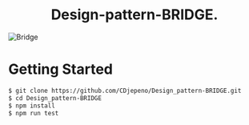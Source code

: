 


<p align="center"><h1 align="center">
Design-pattern-BRIDGE.
</h1>

![Bridge](https://user-images.githubusercontent.com/43074465/129262916-1fa447d8-bd2e-4a74-b858-f002c7c50323.jpg)

# Getting Started
```bash
$ git clone https://github.com/CDjepeno/Design_pattern-BRIDGE.git
$ cd Design_pattern-BRIDGE
$ npm install
$ npm run test
```
